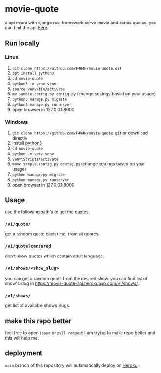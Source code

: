 # movie-quote

a api made with django rest framework serve movie and series quotes. you can find the api [Here](https://movie-quote-api.herokuapp.com).

## Run locally

### Linux

1. `git clone https://github.com/F4R4N/movie-quote.git`
2. `apt install python3`
3. `cd movie-quote`
4. `python3 -m venv venv`
5. `source venv/bin/activate`
6. `mv sample.config.py config.py` (change settings based on your usage)
7. `python3 manage.py migrate`
8. `python3 manage.py runserver`
9. open browser in 127.0.0.1:8000

### Windows

1. `git clone https://github.com/F4R4N/movie-quote.git` or download directly
2. install [python3](https://www.python.org/downloads/)
3. `cd movie-quote`
4. `python -m venv venv`
5. `venv\Scripts\activate`
6. `move sample.config.py config.py` (change settings based on your usage)
7. `python manage.py migrate`
8. `python manage.py runserver`
9. open browser in 127.0.0.1:8000

## Usage

use the following path's to get the quotes.

### `/v1/quote/`

get a random quote each time, from all quotes.

### `/v1/quote?censored`

don't show quotes which contain adult language.

### `/v1/shows/<show_slug>`

you can get a random quote from the desired show. you can find list of show's slug in <https://movie-quote-api.herokuapp.com/v1/shows/>.

### `/v1/shows/`

get list of available shows slugs.

## make this repo better

feel free to open `issue` or `pull request` I am trying to make repo better and this will help me.

## deployment

`main` branch of this repository will automatically deploy on [Heroku](https://www.heroku.com).
